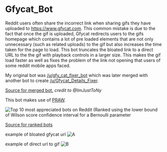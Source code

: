 # Gfycat_Bot

Reddit users often share the incorrect link when sharing gifs they have uploaded to https://www.gfycat.com. This common mistake is due to the fact that once the gif is uploaded, Gfycat redirects users to the gifs homepage which contains a lot of pre loaded elements that are not only unnecessary (such as related uploads) to the gif but also increases the time taken for the page to load. This bot truncates the bloated link to a direct URL to the the gif with playback controls in a larger size. This makes the gif load faster as well as fixes the problem of the link not opening that users of some reddit mobile apps faced.

My original bot was [/u/gfy_cat_fixer_bot](https://www.reddit.com/user/gfy_cat_fixer_bot) which was later merged with another bot to create [/u/Gfycat_Details_Fixer](https://www.reddit.com/user/Gfycat_Details_Fixer/). 

[Source for merged bot.](https://github.com/ImJustToNy/GfycatDetailsConvert)  *credit to @ImJustToNy*

This bot makes use of [PRAW](https://praw.readthedocs.io/en/latest/).

![Top 10 most appreciated bots on Reddit (Ranked using the lower bound of Wilson score confidence interval for a Bernoulli parameter](http://i.imgur.com/MLxzJus.png)  

[Source for ranked bots](https://goodbot-badbot.herokuapp.com/)

example of bloated gfycat url
![A](http://i.imgur.com/SASyqnN.png)

example of direct url to gif
![B](http://i.imgur.com/RnWGN5h.png)
